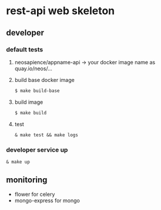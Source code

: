 # rest-api web skeleton

## developer

### default tests
1. neosapience/appname-api -> your docker image name as quay.io/neos/...
1. build base docker image
    ```bash
    $ make build-base
    ```

1. build image
    ```bash
    $ make build
    ```

1. test
    ```
    & make test && make logs
    ```

### developer service up
```
& make up
```


## monitoring
* flower for celery
* mongo-express for mongo

